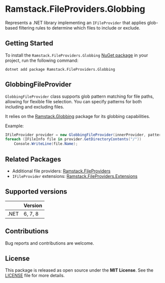 # Ramstack.FileProviders.Globbing

Represents a .NET library implementing an `IFileProvider` that applies glob-based filtering rules to determine which files to include or exclude.

## Getting Started

To install the `Ramstack.FileProviders.Globbing` [NuGet package](https://www.nuget.org/packages/Ramstack.FileProviders.Globbing)
in your project, run the following command:
```console
dotnet add package Ramstack.FileProviders.Globbing
```

## GlobbingFileProvider
`GlobbingFileProvider` class supports glob pattern matching for file paths, allowing for flexible file selection.
You can specify patterns for both including and excluding files.

It relies on the [Ramstack.Globbing](https://www.nuget.org/packages/Ramstack.Globbing) package for its globbing capabilities.

Example:
```csharp
IFileProvider provider = new GlobbingFileProvider(innerProvider, patterns: ["**/*.txt", "docs/*.md" ], excludes: ["**/README.md"]);
foreach (IFileInfo file in provider.GetDirectoryContents("/"))
    Console.WriteLine(file.Name);
```

## Related Packages
- Additional file providers: [Ramstack.FileProviders](https://www.nuget.org/packages/Ramstack.FileProviders)
- `IFileProvider` extensions: [Ramstack.FileProviders.Extensions](https://www.nuget.org/packages/Ramstack.FileProviders.Extensions)


## Supported versions

|      | Version |
|------|---------|
| .NET | 6, 7, 8 |

## Contributions

Bug reports and contributions are welcome.

## License
This package is released as open source under the **MIT License**.
See the [LICENSE](https://github.com/rameel/ramstack.fileproviders/blob/main/LICENSE) file for more details.
